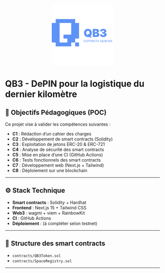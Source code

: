<!-- markdownlint-disable MD033 MD041 -->
<p align="center">
  <img src="./frontend/public/images/logo.png" alt="QB3 Logo" width="200"/>
</p>

# QB3 - DePIN pour la logistique du dernier kilomètre

## 🧱 Objectifs Pédagogiques (POC)

Ce projet vise à valider les compétences suivantes :

- **C1** : Rédaction d’un cahier des charges
- **C2** : Développement de smart contracts (Solidity)
- **C3** : Exploitation de jetons ERC-20 & ERC-721
- **C4** : Analyse de sécurité des smart contracts
- **C5** : Mise en place d’une CI (GitHub Actions)
- **C6** : Tests fonctionnels des smart contracts
- **C7** : Développement web (Next.js + Tailwind)
- **C8** : Déploiement sur une blockchain

---

## ⚙️ Stack Technique

- **Smart contracts** : Solidity + Hardhat
- **Frontend** : Next.js 15 + Tailwind CSS
- **Web3** : wagmi + viem + RainbowKit
- **CI** : GitHub Actions
- **Déploiement** : (à compléter selon testnet)

---

## 📁 Structure des smart contracts

- `contracts/QB3Token.sol`
- `contracts/SpaceRegistry.sol`

---
